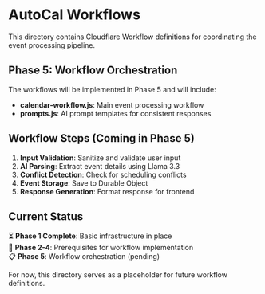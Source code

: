 # AutoCal Workflows

This directory contains Cloudflare Workflow definitions for coordinating the event processing pipeline.

## Phase 5: Workflow Orchestration

The workflows will be implemented in Phase 5 and will include:

- **calendar-workflow.js**: Main event processing workflow
- **prompts.js**: AI prompt templates for consistent responses

## Workflow Steps (Coming in Phase 5)

1. **Input Validation**: Sanitize and validate user input
2. **AI Parsing**: Extract event details using Llama 3.3
3. **Conflict Detection**: Check for scheduling conflicts
4. **Event Storage**: Save to Durable Object
5. **Response Generation**: Format response for frontend

## Current Status

⏳ **Phase 1 Complete**: Basic infrastructure in place  
🚧 **Phase 2-4**: Prerequisites for workflow implementation  
📋 **Phase 5**: Workflow orchestration (pending)

For now, this directory serves as a placeholder for future workflow definitions. 